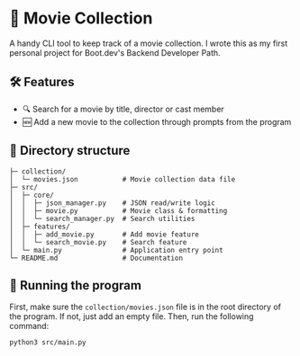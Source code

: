 # 🎥 Movie Collection

A handy CLI tool to keep track of a movie collection. I wrote this as my first personal project for Boot.dev's Backend Developer Path.

## 🛠️ Features

* 🔍 Search for a movie by title, director or cast member
* 🆕 Add a new movie to the collection through prompts from the program

## 📁 Directory structure

```
├─ collection/
│  └─ movies.json           # Movie collection data file
├─ src/
│  ├─ core/
│  │  ├─ json_manager.py    # JSON read/write logic
│  │  ├─ movie.py           # Movie class & formatting
│  │  └─ search_manager.py  # Search utilities
│  ├─ features/
│  │  ├─ add_movie.py       # Add movie feature
│  │  └─ search_movie.py    # Search feature
│  └─ main.py               # Application entry point
└─ README.md                # Documentation
```

## 🔧 Running the program

First, make sure the `collection/movies.json` file is in the root directory of the program. If not, just add an empty file. Then, run the following command:

`python3 src/main.py`
